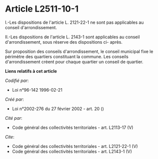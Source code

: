 # Article L2511-10-1

I.-Les dispositions de l'article L. 2121-22-1 ne sont pas applicables au conseil d'arrondissement. 

II.-Les dispositions de l'article L. 2143-1 sont applicables au conseil d'arrondissement, sous réserve des dispositions ci-
après. 

Sur proposition des conseils d'arrondissement, le conseil municipal fixe le périmètre des quartiers constituant la commune.
Les conseils d'arrondissement créent pour chaque quartier un conseil de quartier.

**Liens relatifs à cet article**

_Codifié par_:

  - Loi n°96-142 1996-02-21

_Créé par_:

  - Loi n°2002-276 du 27 février 2002 - art. 20 ()

_Cité par_:

  - Code général des collectivités territoriales - art. L2113-17 (V)

_Cite_:

  - Code général des collectivités territoriales - art. L2121-22-1 (V)
  - Code général des collectivités territoriales - art. L2143-1 (V)
